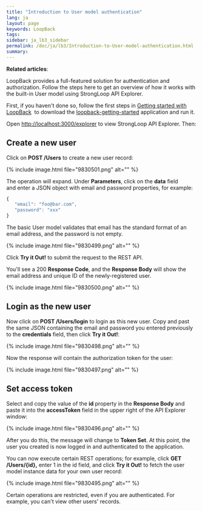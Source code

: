 ```yaml
---
title: "Introduction to User model authentication"
lang: ja
layout: page
keywords: LoopBack
tags:
sidebar: ja_lb3_sidebar
permalink: /doc/ja/lb3/Introduction-to-User-model-authentication.html
summary:
---
```


**Related articles**:

LoopBack provides a full-featured solution for authentication and authorization.
Follow the steps here to get an overview of how it works with the built-in User model using StrongLoop API Explorer.

First, if you haven't done so, follow the first steps in [Getting started with LoopBack](Getting-started-with-LoopBack) 
to download the [loopback-getting-started](https://github.com/strongloop/loopback-getting-started) application and run it.

Open [http://localhost:3000/explorer](http://localhost:3000/explorer) to view StrongLoop API Explorer. Then:

## Create a new user

Click on **POST /Users** to create a new user record:

{% include image.html file="9830501.png" alt="" %}

The operation will expand. Under **Parameters**, click on the **data** field and enter a JSON object with email and password properties, for example:

```javascript
{
   "email": "foo@bar.com",
   "password": "xxx"
}
```

The basic User model validates that email has the standard format of an email address, and the password is not empty.

{% include image.html file="9830499.png" alt="" %}

Click **Try it Out!** to submit the request to the REST API. 

You'll see a 200 **Response Code**, and the **Response Body** will show the email address and unique ID of the newly-registered user.

{% include image.html file="9830500.png" alt="" %}

## Login as the new user

Now click on **POST /Users/login** to login as this new user.
Copy and past the same JSON containing the email and password you entered previously to the **credentials** field, then click **Try it Out!**:

{% include image.html file="9830498.png" alt="" %}

Now the response will contain the authorization token for the user:

{% include image.html file="9830497.png" alt="" %}

## Set access token

Select and copy the value of the **id** property in the **Response Body** and paste it into the **accessToken** field in the upper right of the API Explorer window:

{% include image.html file="9830496.png" alt="" %}

After you do this, the message will change to **Token Set**. At this point, the user you created is now logged in and authenticated to the application.

You can now execute certain REST operations; for example, click **GET /Users/{id},** enter 1 in the id field, and click **Try it Out!** to fetch the user model instance data for your own user record:

{% include image.html file="9830495.png" alt="" %}

Certain operations are restricted, even if you are authenticated. For example, you can't view other users' records.
